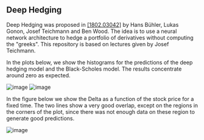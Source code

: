 ## Deep Hedging

Deep Hedging was proposed in [[1802.03042]](https://arxiv.org/abs/1802.03042)  by Hans Bühler, Lukas Gonon, Josef Teichmann and Ben Wood. The idea is to use a neural network architecture to hedge a portfolio of derivatives without computing the "greeks". This repository is based on lectures given by Josef Teichmann.


In the plots below, we show the histograms for the predictions of the deep hedging model and the Black-Scholes model. The results concentrate around zero as expected.

![image](https://github.com/alexisdpc/Deep-Hedging/assets/124795834/89528a85-bef1-41b9-8242-b966c16bba8d) ![image](https://github.com/alexisdpc/Deep-Hedging/assets/124795834/cf4c6c96-1b71-451f-8027-6140f05266dc)

In the figure below we show the Delta as a function of the stock price for a fixed time. The two lines show a very good overlap, except on the regions in the corners of the plot, since there was not enough data on these region to generate good predictions.

![image](https://github.com/alexisdpc/Deep-Hedging/assets/124795834/a1627c8c-b95c-4ddb-8d87-7684c54e35c1)


